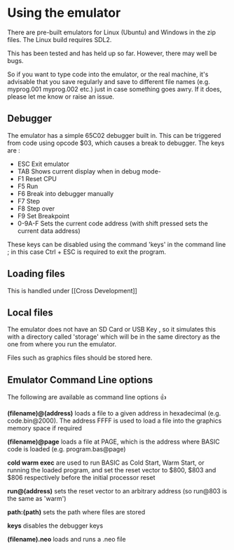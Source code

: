 ---
---
# Using the emulator

There are pre-built emulators for Linux (Ubuntu) and Windows in the zip files. The Linux build requires SDL2.

This has been tested and has held up so far. However, there may well be bugs. 

So if you want to type code into the emulator, or the real machine, it's advisable that you save regularly and save to different file names (e.g.  myprog.001 myprog.002 etc.) just in case something goes awry. If it does, please let me know or raise an issue.

## Debugger

The emulator has a simple 65C02 debugger built in. This can be triggered from code using opcode $03, which causes 
a break to debugger. The keys are :

- ESC Exit emulator
- TAB Shows current display when in debug mode- 
- F1 Reset CPU
- F5 Run
- F6 Break into debugger manually
- F7 Step
- F8 Step over
- F9 Set Breakpoint
- 0-9A-F Sets the current code address (with shift pressed sets the current data address)

These keys can be disabled using the command 'keys' in the command line ; in this case Ctrl + ESC is required to exit the program.

## Loading files
This is handled under [[Cross Development]]

## Local files
The emulator does not have an SD Card or USB Key , so it simulates this with a directory called 'storage' which will be in the same directory as the one from where you run the emulator.

Files such as graphics files should be stored here.

## Emulator Command Line options

The following are available as command line options :+1: 

**(filename)@(address)** loads a file to a given address in hexadecimal (e.g. code.bin@2000). The address FFFF is used to load a file into the graphics memory space if required

**(filename)@page** loads a file at PAGE, which is the address where BASIC code is loaded (e.g. program.bas@page)

**cold warm exec** are used to run BASIC as Cold Start, Warm Start, or running the loaded program, and set the reset vector to $800, $803 and $806 respectively before the initial processor reset

**run@(address)** sets the reset vector to an arbitrary address (so run@803 is the same as 'warm')

**path:(path)** sets the path where files are stored

**keys** disables the debugger keys

**(filename).neo** loads and runs a .neo file

